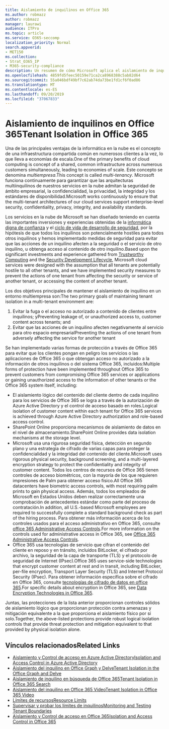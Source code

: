 ```yaml
---
title: Aislamiento de inquilinos en Office 365
ms.author: robmazz
author: robmazz
manager: laurawi
audience: ITPro
ms.topic: article
ms.service: O365-seccomp
localization_priority: Normal
search.appverid:
- MET150
ms.collection:
- Strat_O365_IP
- M365-security-compliance
description: Un resumen de cómo Microsoft aplica el aislamiento de inquilino para Office 365.
ms.openlocfilehash: 4859fd5feec50159e71ca2ca8968388c5ab82d64
ms.sourcegitcommit: 55a046bdf49bf7c62ab74da73be1fd1cf6f0ad86
ms.translationtype: MT
ms.contentlocale: es-ES
ms.lasthandoff: 09/20/2019
ms.locfileid: "37067833"
---
```

# <a name="tenant-isolation-in-office-365"></a><span data-ttu-id="30bc3-103">Aislamiento de inquilinos en Office 365</span><span class="sxs-lookup"><span data-stu-id="30bc3-103">Tenant Isolation in Office 365</span></span>

<span data-ttu-id="30bc3-104">Una de las principales ventajas de la informática en la nube es el concepto de una infraestructura compartida común en numerosos clientes a la vez, lo que lleva a economías de escala.</span><span class="sxs-lookup"><span data-stu-id="30bc3-104">One of the primary benefits of cloud computing is concept of a shared, common infrastructure across numerous customers simultaneously, leading to economies of scale.</span></span> <span data-ttu-id="30bc3-105">Este concepto se denomina *multiempresa*.</span><span class="sxs-lookup"><span data-stu-id="30bc3-105">This concept is called *multi-tenancy*.</span></span> <span data-ttu-id="30bc3-106">Microsoft funciona continuamente para garantizar que las arquitecturas multiinquilinos de nuestros servicios en la nube admitan la seguridad de ámbito empresarial, la confidencialidad, la privacidad, la integridad y los estándares de disponibilidad.</span><span class="sxs-lookup"><span data-stu-id="30bc3-106">Microsoft works continuously to ensure that the multi-tenant architectures of our cloud services support enterprise-level security, confidentiality, privacy, integrity, and availability standards.</span></span>

<span data-ttu-id="30bc3-107">Los servicios en la nube de Microsoft se han diseñado teniendo en cuenta las importantes inversiones y experiencias obtenidas de la [informática digna de confianza](https://www.microsoft.com/en-us/twc/default.aspx) y el [ciclo de vida de desarrollo de seguridad](http://www.microsoft.com/security/sdl/default.aspx), por la hipótesis de que todos los inquilinos son potencialmente hostiles para todos otros inquilinos y hemos implementado medidas de seguridad para evitar que las acciones de un inquilino afecten a la seguridad o el servicio de otro inquilino, u obtenga acceso al contenido de otro inquilino.</span><span class="sxs-lookup"><span data-stu-id="30bc3-107">Based upon the significant investments and experience gathered from [Trustworthy Computing](https://www.microsoft.com/en-us/twc/default.aspx) and the [Security Development Lifecycle](http://www.microsoft.com/security/sdl/default.aspx), Microsoft cloud services were designed with the assumption that all tenants are potentially hostile to all other tenants, and we have implemented security measures to prevent the actions of one tenant from affecting the security or service of another tenant, or accessing the content of another tenant.</span></span>

<span data-ttu-id="30bc3-108">Los dos objetivos principales de mantener el aislamiento de inquilino en un entorno multiempresa son:</span><span class="sxs-lookup"><span data-stu-id="30bc3-108">The two primary goals of maintaining tenant isolation in a multi-tenant environment are:</span></span>
1.  <span data-ttu-id="30bc3-109">Evitar la fuga o el acceso no autorizado a contenido de clientes entre inquilinos; y</span><span class="sxs-lookup"><span data-stu-id="30bc3-109">Preventing leakage of, or unauthorized access to, customer content across tenants; and</span></span>
2.  <span data-ttu-id="30bc3-110">Evitar que las acciones de un inquilino afecten negativamente al servicio para otro espacio empresarial</span><span class="sxs-lookup"><span data-stu-id="30bc3-110">Preventing the actions of one tenant from adversely affecting the service for another tenant</span></span>

<span data-ttu-id="30bc3-111">Se han implementado varias formas de protección a través de Office 365 para evitar que los clientes pongan en peligro los servicios o las aplicaciones de Office 365 o que obtengan acceso no autorizado a la información de otros inquilinos o del sistema Office 365, incluidos:</span><span class="sxs-lookup"><span data-stu-id="30bc3-111">Multiple forms of protection have been implemented throughout Office 365 to prevent customers from compromising Office 365 services or applications or gaining unauthorized access to the information of other tenants or the Office 365 system itself, including:</span></span>
- <span data-ttu-id="30bc3-112">El aislamiento lógico del contenido del cliente dentro de cada inquilino para los servicios de Office 365 se logra a través de la autorización de Azure Active Directory y el control de acceso basado en roles.</span><span class="sxs-lookup"><span data-stu-id="30bc3-112">Logical isolation of customer content within each tenant for Office 365 services is achieved through Azure Active Directory authorization and role-based access control.</span></span>
- <span data-ttu-id="30bc3-113">SharePoint Online proporciona mecanismos de aislamiento de datos en el nivel de almacenamiento.</span><span class="sxs-lookup"><span data-stu-id="30bc3-113">SharePoint Online provides data isolation mechanisms at the storage level.</span></span>
- <span data-ttu-id="30bc3-114">Microsoft usa una rigurosa seguridad física, detección en segundo plano y una estrategia de cifrado de varias capas para proteger la confidencialidad y la integridad del contenido del cliente.</span><span class="sxs-lookup"><span data-stu-id="30bc3-114">Microsoft uses rigorous physical security, background screening, and a multi-layered encryption strategy to protect the confidentiality and integrity of customer content.</span></span> <span data-ttu-id="30bc3-115">Todos los centros de recursos de Office 365 tienen controles de acceso biométricos, con la mayoría de los que requieren impresiones de Palm para obtener acceso físico.</span><span class="sxs-lookup"><span data-stu-id="30bc3-115">All Office 365 datacenters have biometric access controls, with most requiring palm prints to gain physical access.</span></span> <span data-ttu-id="30bc3-116">Además, todos los empleados de Microsoft en Estados Unidos deben realizar correctamente una comprobación de antecedentes estándar como parte del proceso de contratación.</span><span class="sxs-lookup"><span data-stu-id="30bc3-116">In addition, all U.S.-based Microsoft employees are required to successfully complete a standard background check as part of the hiring process.</span></span> <span data-ttu-id="30bc3-117">Para obtener más información acerca de los controles usados para el acceso administrativo en Office 365, consulte [office 365 Administrative Access Controls](office-365-administrative-access-controls-overview.md).</span><span class="sxs-lookup"><span data-stu-id="30bc3-117">For more information on the controls used for administrative access in Office 365, see [Office 365 Administrative Access Controls](office-365-administrative-access-controls-overview.md).</span></span>
- <span data-ttu-id="30bc3-118">Office 365 usa tecnologías de servicio que cifran el contenido del cliente en reposo y en tránsito, incluidos BitLocker, el cifrado por archivo, la seguridad de la capa de transporte (TLS) y el protocolo de seguridad de Internet (IPsec).</span><span class="sxs-lookup"><span data-stu-id="30bc3-118">Office 365 uses service-side technologies that encrypt customer content at rest and in transit, including BitLocker, per-file encryption, Transport Layer Security (TLS) and Internet Protocol Security (IPsec).</span></span> <span data-ttu-id="30bc3-119">Para obtener información específica sobre el cifrado en Office 365, consulte [tecnologías de cifrado de datos en office 365](/microsoft-365/compliance/office-365-encryption-in-the-microsoft-cloud-overview.md).</span><span class="sxs-lookup"><span data-stu-id="30bc3-119">For specific details about encryption in Office 365, see [Data Encryption Technologies in Office 365](/microsoft-365/compliance/office-365-encryption-in-the-microsoft-cloud-overview.md).</span></span>

<span data-ttu-id="30bc3-120">Juntas, las protecciones de la lista anterior proporcionan controles sólidos de aislamiento lógico que proporcionan protección contra amenazas y mitigación equivalente a la que proporciona el aislamiento físico por sí solo.</span><span class="sxs-lookup"><span data-stu-id="30bc3-120">Together, the above-listed protections provide robust logical isolation controls that provide threat protection and mitigation equivalent to that provided by physical isolation alone.</span></span>

## <a name="related-links"></a><span data-ttu-id="30bc3-121">Vínculos relacionados</span><span class="sxs-lookup"><span data-stu-id="30bc3-121">Related Links</span></span>
- [<span data-ttu-id="30bc3-122">Aislamiento y Control de acceso en Azure Active Directory</span><span class="sxs-lookup"><span data-stu-id="30bc3-122">Isolation and Access Control in Azure Active Directory</span></span>](office-365-isolation-in-azure-active-directory.md)
- [<span data-ttu-id="30bc3-123">Aislamiento del inquilino en Office Graph y Delve</span><span class="sxs-lookup"><span data-stu-id="30bc3-123">Tenant Isolation in the Office Graph and Delve</span></span>](office-365-isolation-in-graph-and-delve.md)
- [<span data-ttu-id="30bc3-124">Aislamiento de inquilino en búsqueda de Office 365</span><span class="sxs-lookup"><span data-stu-id="30bc3-124">Tenant Isolation in Office 365 Search</span></span>](office-365-isolation-in-office-365-search.md)
- [<span data-ttu-id="30bc3-125">Aislamiento del inquilino en Office 365 Video</span><span class="sxs-lookup"><span data-stu-id="30bc3-125">Tenant Isolation in Office 365 Video</span></span>](office-365-isolation-in-office-365-video.md)
- [<span data-ttu-id="30bc3-126">Límites de recursos</span><span class="sxs-lookup"><span data-stu-id="30bc3-126">Resource Limits</span></span>](office-365-resource-limits.md)
- [<span data-ttu-id="30bc3-127">Supervisar y probar los límites de inquilinos</span><span class="sxs-lookup"><span data-stu-id="30bc3-127">Monitoring and Testing Tenant Boundaries</span></span>](office-365-monitoring-and-testing.md)
- [<span data-ttu-id="30bc3-128">Aislamiento y Control de acceso en Office 365</span><span class="sxs-lookup"><span data-stu-id="30bc3-128">Isolation and Access Control in Office 365</span></span>](office-365-isolation-in-office-365.md)